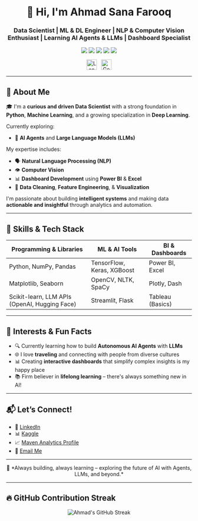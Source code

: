 <h1 align="center">👋 Hi, I'm Ahmad Sana Farooq</h1>

<h3 align="center">Data Scientist | ML & DL Engineer | NLP & Computer Vision Enthusiast | Learning AI Agents & LLMs | Dashboard Specialist</h3>

<p align="center">
  <img src="https://img.shields.io/badge/Python-3670A0?style=for-the-badge&logo=python&logoColor=white"/>
  <img src="https://img.shields.io/badge/TensorFlow-FF6F00?style=for-the-badge&logo=tensorflow&logoColor=white"/>
  <img src="https://img.shields.io/badge/Scikit--Learn-F7931E?style=for-the-badge&logo=scikit-learn&logoColor=white"/>
  <img src="https://img.shields.io/badge/PowerBI-F2C811?style=for-the-badge&logo=powerbi&logoColor=black"/>
  <img src="https://img.shields.io/badge/Excel-217346?style=for-the-badge&logo=microsoft-excel&logoColor=white"/>
</p>

<p align="center">
  <img src="https://img.shields.io/badge/LangChain-2E3440?style=for-the-badge&logo=data:image/svg+xml;base64,PHN2ZyBmaWxsPSIjRkZGIiB4bWxucz0iaHR0cDovL3d3dy53My5vcmcvMjAwMC9zdmciIHdpZHRoPSIzMiIgaGVpZ2h0PSIzMiI+PHBhdGggZD0iTTEwIDIgTDYgMTIgTDEwIDIyIEwxNiAyMiBMMjAgMTIgTDE2IDIgTDEwIDIgWiBNMTIgNSBMMyAxMiBMMTIgMTkgTDE5IDEyIEwxMiA1IFoiIC8+PC9zdmc+" alt="LangChain Logo" height="28"/>
  &nbsp;
  <img src="https://img.shields.io/badge/Generative_AI-6A0DAD?style=for-the-badge&logo=openai&logoColor=white" alt="Generative AI" height="28"/>
</p>

---

## 🚀 About Me

🎓 I'm a **curious and driven Data Scientist** with a strong foundation in **Python**, **Machine Learning**, and a growing specialization in **Deep Learning**.

Currently exploring:
- 🧠 **AI Agents** and **Large Language Models (LLMs)**

My expertise includes:
- 🗣️ **Natural Language Processing (NLP)**  
- 👁️ **Computer Vision**  
- 📊 **Dashboard Development** using **Power BI** & **Excel**  
- 🧹 **Data Cleaning**, **Feature Engineering**, & **Visualization**

I'm passionate about building **intelligent systems** and making data **actionable and insightful** through analytics and automation.

---

## 🧠 Skills & Tech Stack

| Programming & Libraries | ML & AI Tools | BI & Dashboards |
|--------------------------|----------------|------------------|
| Python, NumPy, Pandas | TensorFlow, Keras, XGBoost | Power BI, Excel |
| Matplotlib, Seaborn | OpenCV, NLTK, SpaCy | Plotly, Dash |
| Scikit-learn, LLM APIs (OpenAI, Hugging Face) | Streamlit, Flask | Tableau (Basics) |

---

## 🌟 Interests & Fun Facts

- 🔍 Currently learning how to build **Autonomous AI Agents** with **LLMs**
- 🌐 I love **traveling** and connecting with people from diverse cultures
- 📊 Creating **interactive dashboards** that simplify complex insights is my happy place
- 📚 Firm believer in **lifelong learning** – there's always something new in AI!

---

## 📬 Let’s Connect!

- 🔗 [LinkedIn](https://www.linkedin.com/in/ahmad-sana-farooq/)
- 📊 [Kaggle](https://www.kaggle.com/ahmadsanafarooq)
- 📈 [Maven Analytics Profile](https://mavenanalytics.io/profile/083183a0-50d1-705f-485e-648bba64f2ed)
- 📧 [Email Me](mailto:ahmadsanafarooq@gmail.com)

---

<p align="center">
  🚀 *Always building, always learning – exploring the future of AI with Agents, LLMs, and beyond.*
</p>

---

## 🔥 GitHub Contribution Streak

<p align="center">
  <img src="https://github-readme-streak-stats.herokuapp.com?user=ahmadsanafarooq&theme=radical&hide_border=true" alt="Ahmad's GitHub Streak"/>
</p>
